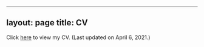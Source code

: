 
---
layout: page
title: CV
---

Click <a href="https://sites.google.com/site/bobvantiel/cv6apr2021.pdf" target="_blank">here</a> to view my CV. (Last updated on April 6, 2021.) 
